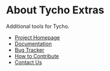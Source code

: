 About Tycho Extras
===================

Additional tools for Tycho.

  * [Project Homepage](https://www.eclipse.org/tycho/)
  * [Documentation](https://www.eclipse.org/tycho/sitedocs/)
  * [Bug Tracker](https://github.com/eclipse/tycho/issues)
  * [How to Contribute](https://github.com/eclipse/tycho/blob/master/CONTRIBUTING.md)
  * [Contact Us](https://dev.eclipse.org/mailman/listinfo/tycho-user)

